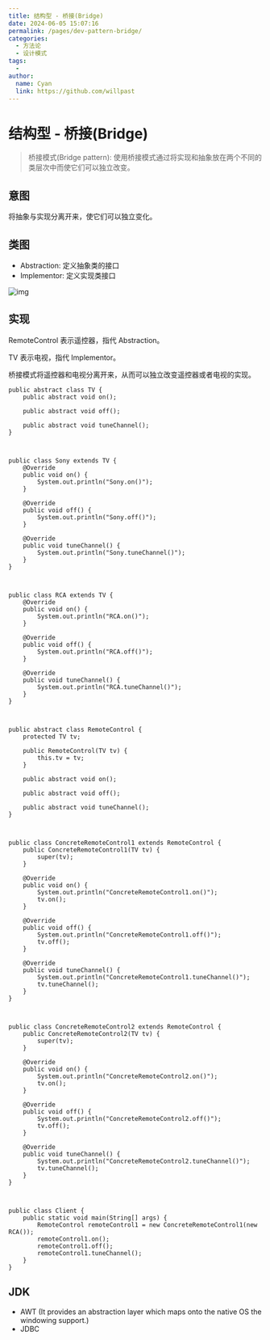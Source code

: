 ```yaml
---
title: 结构型 - 桥接(Bridge)
date: 2024-06-05 15:07:16
permalink: /pages/dev-pattern-bridge/
categories:
  - 方法论
  - 设计模式
tags:
  - 
author: 
  name: Cyan
  link: https://github.com/willpast
---
```

# 结构型 - 桥接(Bridge)

> 桥接模式(Bridge pattern): 使用桥接模式通过将实现和抽象放在两个不同的类层次中而使它们可以独立改变。
 

## 意图

将抽象与实现分离开来，使它们可以独立变化。

## 类图

  * Abstraction: 定义抽象类的接口
  * Implementor: 定义实现类接口

![img](https://cdn.jsdelivr.net/gh/willpast/image/blog/ka_java/c2cbf5d2-82af-4c78-bd43-495da5adf55f.png)

## 实现

RemoteControl 表示遥控器，指代 Abstraction。

TV 表示电视，指代 Implementor。

桥接模式将遥控器和电视分离开来，从而可以独立改变遥控器或者电视的实现。

    
    
    public abstract class TV {
        public abstract void on();
    
        public abstract void off();
    
        public abstract void tuneChannel();
    }
    
    
    
    public class Sony extends TV {
        @Override
        public void on() {
            System.out.println("Sony.on()");
        }
    
        @Override
        public void off() {
            System.out.println("Sony.off()");
        }
    
        @Override
        public void tuneChannel() {
            System.out.println("Sony.tuneChannel()");
        }
    }
    
    
    
    public class RCA extends TV {
        @Override
        public void on() {
            System.out.println("RCA.on()");
        }
    
        @Override
        public void off() {
            System.out.println("RCA.off()");
        }
    
        @Override
        public void tuneChannel() {
            System.out.println("RCA.tuneChannel()");
        }
    }
    
    
    
    public abstract class RemoteControl {
        protected TV tv;
    
        public RemoteControl(TV tv) {
            this.tv = tv;
        }
    
        public abstract void on();
    
        public abstract void off();
    
        public abstract void tuneChannel();
    }
    
    
    
    public class ConcreteRemoteControl1 extends RemoteControl {
        public ConcreteRemoteControl1(TV tv) {
            super(tv);
        }
    
        @Override
        public void on() {
            System.out.println("ConcreteRemoteControl1.on()");
            tv.on();
        }
    
        @Override
        public void off() {
            System.out.println("ConcreteRemoteControl1.off()");
            tv.off();
        }
    
        @Override
        public void tuneChannel() {
            System.out.println("ConcreteRemoteControl1.tuneChannel()");
            tv.tuneChannel();
        }
    }
    
    
    
    public class ConcreteRemoteControl2 extends RemoteControl {
        public ConcreteRemoteControl2(TV tv) {
            super(tv);
        }
    
        @Override
        public void on() {
            System.out.println("ConcreteRemoteControl2.on()");
            tv.on();
        }
    
        @Override
        public void off() {
            System.out.println("ConcreteRemoteControl2.off()");
            tv.off();
        }
    
        @Override
        public void tuneChannel() {
            System.out.println("ConcreteRemoteControl2.tuneChannel()");
            tv.tuneChannel();
        }
    }
    
    
    
    public class Client {
        public static void main(String[] args) {
            RemoteControl remoteControl1 = new ConcreteRemoteControl1(new RCA());
            remoteControl1.on();
            remoteControl1.off();
            remoteControl1.tuneChannel();
        }
    }
    

## JDK

  * AWT (It provides an abstraction layer which maps onto the native OS the windowing support.)
  * JDBC


 